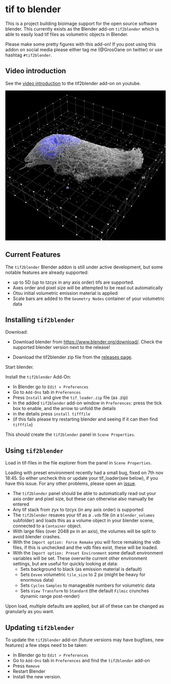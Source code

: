 # tif to blender 
This is a project building bioimage support for the open source software blender. This currently exists as the Blender add-on `tif2blender` which is able to easily load tif files as volumetric objects in Blender. 

Please make some pretty figures with this add-on! 
If you post using this addon on social media please either tag me (@GrosOane on twitter) or use hashtag `#tif2blender`.

## Video introduction

See the [video introduction](https://youtu.be/TCQojYEYxVo) to the tif2blender add-on on youtube.

<img src="./figures/newprettyside.png" width="600"/>

## Current Features
The `tif2blender` Blender addon is still under active development, but some notable features are already supported:

- up to 5D (up to tzcyx in any axis order) tifs are supported. 
- Axes order and pixel size will be attempted to be read out automatically
- Otsu initial volumetric emission material is applied
- Scale bars are added to the `Geometry Nodes` container of your volumetric data




## Installing `tif2blender`

Download:

- Download blender from https://www.blender.org/download/. Check the supported blender version next to the release!

- Download the tif2blender zip file from the [releases page](https://github.com/oanegros/tif2blender/releases). 

Start blender.

Install the `tif2blender` Add-On:
- In Blender go to `Edit > Preferences`
- Go to `Add-Ons` tab in `Preferences`
- Press `Install` and give the `tif_loader.zip` file (as .zip)
- In the added `tif2blender` add-on window in `Preferences`: press the tick box to enable, and the arrow to unfold the details
- in the details press `install tifffile`
- (if this fails please try restarting blender and seeing if it can then find `tifffile`)

This should create the `tif2blender` panel in `Scene Properties`.

## Using `tif2blender`
Load in tif-files in the file explorer from the panel in `Scene Properties`. 

Loading with preset environment recently had a small bug, fixed on 7th nov 18:45. So either uncheck this or update your tif_loader(see below), if you have this issue. For any other problems, please open an [issue](https://github.com/oanegros/tif2blender/issues).

- The `tif2blender` panel should be able to automatically read out your axis order and pixel size, but these can otherwise also manually be entered
- Any tif stack from zyx to tzcyx (in any axis order) is supported
- The `tif2blender` resaves your tif as a `.vdb` file (in a `blender_volumes` subfolder) and loads this as a volume object in your blender scene, connected to a `Container` object.
- With large files (over 2048 px in an axis), the volumes will be split to avoid blender crashes.
- With the `Import option: Force Remake` you will force remaking the vdb files, if this is unchecked and the vdb files exist, these will be loaded.
- With the `Import option: Preset Environment` some default environment variables will be set. These overwrite current other environment settings, but are useful for quickly looking at data:
  - Sets background to black (as emission material is default)
  - Sets `Eevee` volumetric `tile_size` to 2 px (might be heavy for enormous data)
  - Sets `Cycles` `Samples` to manageable numbers for volumetric data
  - Sets `View Transform` to `Standard` (the default `Filmic` crunches dynamic range post-render)

Upon load, multiple defaults are applied, but all of these can be changed as granularly as you want.


## Updating `tif2blender`
To update the `tif2blender` add-on (future versions may have bugfixes, new features) a few steps need to be taken:
- In Blender go to `Edit > Preferences`
- Go to `Add-Ons` tab in `Preferences` and find the `tif2blender` add-on
- Press `Remove` 
- Restart Blender
- Install the new version.